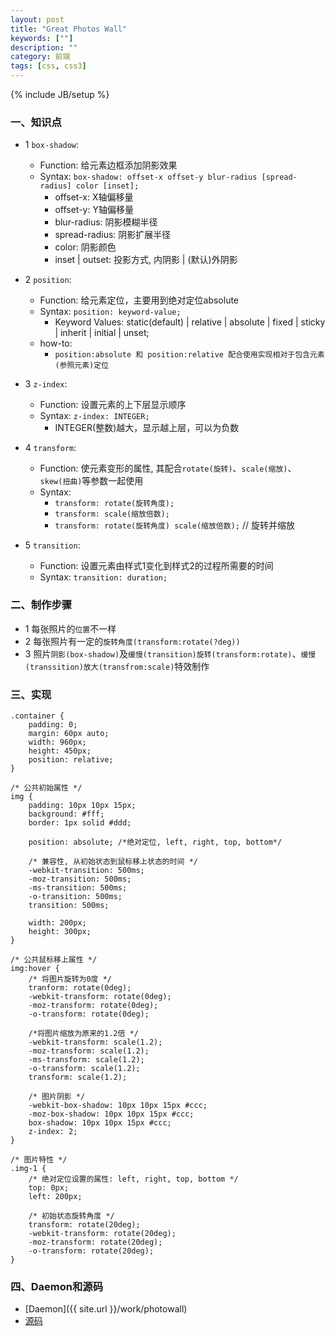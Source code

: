 ```yaml
---
layout: post
title: "Great Photos Wall"
keywords: [""]
description: ""
category: 前端
tags: [css, css3]
---
```

{% include JB/setup %}

### 一、知识点
* 1 `box-shadow`:
    * Function: 给元素边框添加阴影效果
    * Syntax: `box-shadow: offset-x offset-y blur-radius [spread-radius] color [inset];`
        * offset-x: X轴偏移量
        * offset-y: Y轴偏移量
        * blur-radius: 阴影模糊半径
        * spread-radius: 阴影扩展半径
        * color: 阴影颜色
        * inset | outset: 投影方式, 内阴影 | (默认)外阴影

* 2 `position`:
    * Function: 给元素定位，主要用到绝对定位absolute
    * Syntax: `position: keyword-value;`
        * Keyword Values: static(default) | relative | absolute | fixed | sticky | inherit | initial | unset;
    * how-to:
        * `position:absolute 和 position:relative 配合使用实现相对于包含元素(参照元素)定位`

* 3 `z-index`:
    * Function: 设置元素的上下层显示顺序
    * Syntax: `z-index: INTEGER;`
        * INTEGER(整数)越大，显示越上层，可以为负数

* 4 `transform`:
    * Function: 使元素变形的属性, 其配合`rotate(旋转)`、`scale(缩放)`、`skew(扭曲)`等参数一起使用
    * Syntax:
        * `transform: rotate(旋转角度);`
        * `transform: scale(缩放倍数);`
        * `transform: rotate(旋转角度) scale(缩放倍数);` // 旋转并缩放

* 5 `transition`:
    * Function: 设置元素由样式1变化到样式2的过程所需要的时间
    * Syntax: `transition: duration;`

### 二、制作步骤
* 1 每张照片的`位置`不一样
* 2 每张照片有一定的`旋转角度(transform:rotate(?deg))`
* 3 照片`阴影(box-shadow)`及`缓慢(transition)旋转(transform:rotate)`、`缓慢(transsition)放大(transfrom:scale)`特效制作

### 三、实现

```
.container {
    padding: 0;
    margin: 60px auto;
    width: 960px;
    height: 450px;
    position: relative;
}

/* 公共初始属性 */
img {
    padding: 10px 10px 15px;
    background: #fff;
    border: 1px solid #ddd;
    
    position: absolute; /*绝对定位, left, right, top, bottom*/
   
    /* 兼容性, 从初始状态到鼠标移上状态的时间 */
    -webkit-transition: 500ms;
    -moz-transition: 500ms;
    -ms-transition: 500ms;
    -o-transition: 500ms;
    transition: 500ms;

    width: 200px;
    height: 300px;
}

/* 公共鼠标移上属性 */
img:hover {
    /* 将图片旋转为0度 */
    tranform: rotate(0deg);
    -webkit-transform: rotate(0deg);
    -moz-transform: rotate(0deg);
    -o-transform: rotate(0deg);

    /*将图片缩放为原来的1.2倍 */
    -webkit-transform: scale(1.2);
    -moz-transform: scale(1.2);
    -ms-transform: scale(1.2);
    -o-transform: scale(1.2);
    transform: scale(1.2);

    /* 图片阴影 */
    -webkit-box-shadow: 10px 10px 15px #ccc;
    -moz-box-shadow: 10px 10px 15px #ccc;
    box-shadow: 10px 10px 15px #ccc;
    z-index: 2;
}

/* 图片特性 */
.img-1 {
    /* 绝对定位设置的属性: left, right, top, bottom */
    top: 0px;
    left: 200px;

    /* 初始状态旋转角度 */
    transform: rotate(20deg);
    -webkit-transform: rotate(20deg);
    -moz-transform: rotate(20deg);
    -o-transform: rotate(20deg);
}
```

### 四、Daemon和源码
* [Daemon]({{ site.url }}/work/photowall)
* [源码](https://github.com/whatwewant/PhotoWall)
